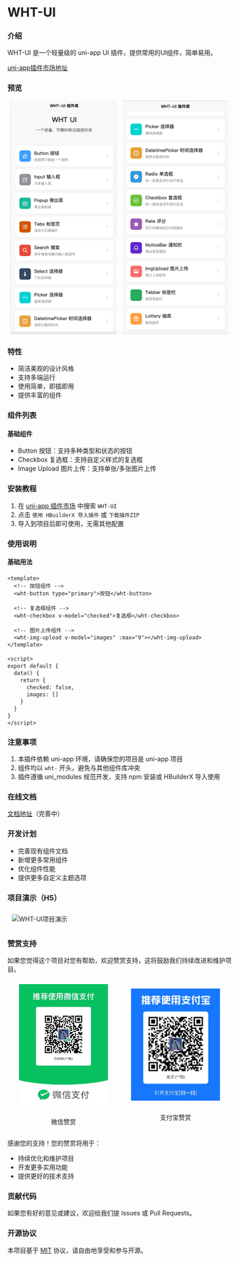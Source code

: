 # WHT-UI
### 介绍

WHT-UI 是一个轻量级的 uni-app UI 插件，提供常用的UI组件，简单易用。

[uni-app插件市场地址](https://ext.dcloud.net.cn/plugin?id=21321)

### 预览

<div style="display: flex; justify-content: space-around; align-items: center;">
  <div style="text-align: center;">
    <img src="./images/1.png" alt="wht-ui" width="240" style="">
  </div>
  <div style="text-align: center;">
    <img src="./images/2.png" alt="wht-ui" width="240" style="">
  </div>
</div>

### 特性

- 简洁美观的设计风格
- 支持多端运行
- 使用简单，即插即用
- 提供丰富的组件

### 组件列表

#### 基础组件
- Button 按钮：支持多种类型和状态的按钮
- Checkbox 复选框：支持自定义样式的复选框
- Image Upload 图片上传：支持单张/多张图片上传

### 安装教程

1. 在 [uni-app 插件市场](https://ext.dcloud.net.cn/plugin?id=21321) 中搜索 `WHT-UI`
2. 点击 `使用 HBuilderX 导入插件` 或 `下载插件ZIP`
3. 导入到项目后即可使用，无需其他配置

### 使用说明

#### 基础用法

```vue
<template>
  <!-- 按钮组件 -->
  <wht-button type="primary">按钮</wht-button>
  
  <!-- 复选框组件 -->
  <wht-checkbox v-model="checked">复选框</wht-checkbox>
  
  <!-- 图片上传组件 -->
  <wht-img-upload v-model="images" :max="9"></wht-img-upload>
</template>

<script>
export default {
  data() {
    return {
      checked: false,
      images: []
    }
  }
}
</script>
```

### 注意事项

1. 本插件依赖 uni-app 环境，请确保您的项目是 uni-app 项目
2. 组件均以 `wht-` 开头，避免与其他组件库冲突
3. 插件遵循 uni_modules 规范开发，支持 npm 安装或 HBuilderX 导入使用

### 在线文档

[文档地址](https://gitee.com/wht-ui)（完善中）

### 开发计划

- 完善现有组件文档
- 新增更多常用组件
- 优化组件性能
- 提供更多自定义主题选项

### 项目演示（H5）

<img src="https://env-00jxh6w9ibri.normal.cloudstatic.cn/plugins/wht-ui.png" alt="WHT-UI项目演示" width="375" style="margin: 10px;">

### 赞赏支持

如果您觉得这个项目对您有帮助，欢迎赞赏支持，这将鼓励我们持续改进和维护项目。

<div style="display: flex; justify-content: space-around; align-items: center;">
  <div style="text-align: center;">
    <img src="./images/wx-qrcode.jpg" alt="微信赞赏码" width="200" style="margin: 10px;">
    <p>微信赞赏</p>
  </div>
  <div style="text-align: center;">
    <img src="./images/zfb-qrcode.png" alt="支付宝赞赏码" width="200" style="margin: 10px;">
    <p>支付宝赞赏</p>
  </div>
</div>

感谢您的支持！您的赞赏将用于：
- 持续优化和维护项目
- 开发更多实用功能
- 提供更好的技术支持



### 贡献代码

如果您有好的意见或建议，欢迎给我们提 Issues 或 Pull Requests。

### 开源协议

本项目基于 [MIT](https://opensource.org/licenses/MIT) 协议，请自由地享受和参与开源。